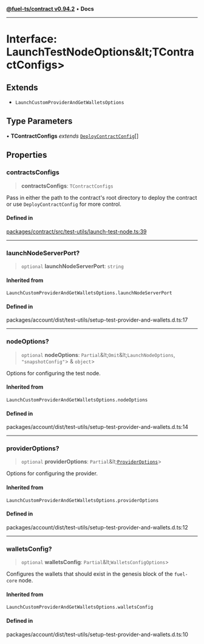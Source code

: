 [**@fuel-ts/contract v0.94.2**](../index.md) • **Docs**

***

# Interface: LaunchTestNodeOptions\&lt;TContractConfigs\>

## Extends

- `LaunchCustomProviderAndGetWalletsOptions`

## Type Parameters

• **TContractConfigs** *extends* [`DeployContractConfig`](DeployContractConfig.md)[]

## Properties

### contractsConfigs

> **contractsConfigs**: `TContractConfigs`

Pass in either the path to the contract's root directory to deploy the contract or use `DeployContractConfig` for more control.

#### Defined in

[packages/contract/src/test-utils/launch-test-node.ts:39](https://github.com/FuelLabs/fuels-ts/blob/60e570b347e0262535adb24c6b13f5d26907fabb/packages/contract/src/test-utils/launch-test-node.ts#L39)

***

### launchNodeServerPort?

> `optional` **launchNodeServerPort**: `string`

#### Inherited from

`LaunchCustomProviderAndGetWalletsOptions.launchNodeServerPort`

#### Defined in

packages/account/dist/test-utils/setup-test-provider-and-wallets.d.ts:17

***

### nodeOptions?

> `optional` **nodeOptions**: `Partial`\&lt;`Omit`\&lt;`LaunchNodeOptions`, `"snapshotConfig"`\> & `object`\>

Options for configuring the test node.

#### Inherited from

`LaunchCustomProviderAndGetWalletsOptions.nodeOptions`

#### Defined in

packages/account/dist/test-utils/setup-test-provider-and-wallets.d.ts:14

***

### providerOptions?

> `optional` **providerOptions**: `Partial`\&lt;[`ProviderOptions`](../Account/index.md#provideroptions)\>

Options for configuring the provider.

#### Inherited from

`LaunchCustomProviderAndGetWalletsOptions.providerOptions`

#### Defined in

packages/account/dist/test-utils/setup-test-provider-and-wallets.d.ts:12

***

### walletsConfig?

> `optional` **walletsConfig**: `Partial`\&lt;`WalletsConfigOptions`\>

Configures the wallets that should exist in the genesis block of the `fuel-core` node.

#### Inherited from

`LaunchCustomProviderAndGetWalletsOptions.walletsConfig`

#### Defined in

packages/account/dist/test-utils/setup-test-provider-and-wallets.d.ts:10
